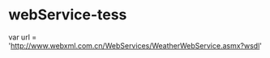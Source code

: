 # webService-tess
 
   var url = 'http://www.webxml.com.cn/WebServices/WeatherWebService.asmx?wsdl'
